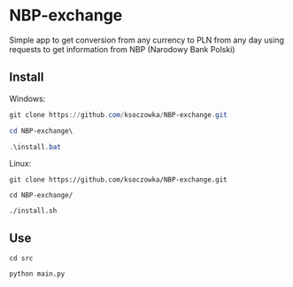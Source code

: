 # NBP-exchange
Simple app to get conversion from any currency to PLN from any day using requests to get information from NBP (Narodowy Bank Polski)

## Install
Windows:
```powershell
git clone https://github.com/ksoczowka/NBP-exchange.git
```
```powershell
cd NBP-exchange\
```
```powershell
.\install.bat
```

Linux:
```shell
git clone https://github.com/ksoczowka/NBP-exchange.git
```
```shell
cd NBP-exchange/
```
```shell
./install.sh
```
## Use
```
cd src
```
```
python main.py
```
